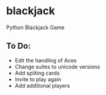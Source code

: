# blackjack
Python Blackjack Game

## To Do: 
* Edit the handling of Aces
* Change suites to unicode versions
* Add spliting cards
* Invite to play again
* Add additional players
